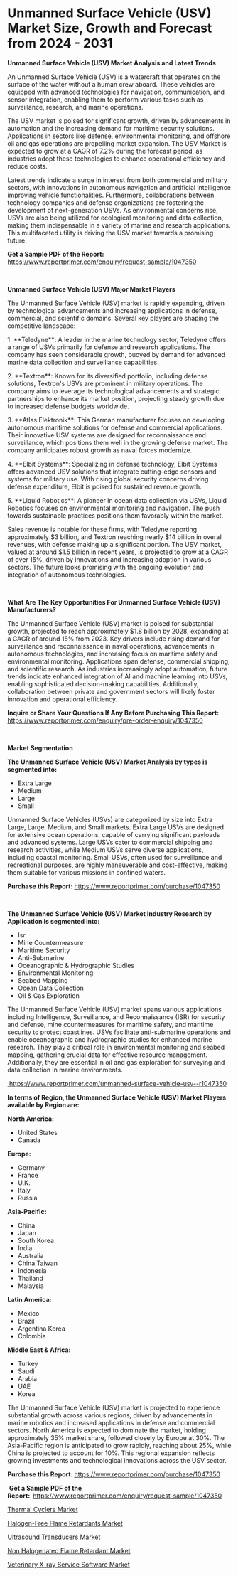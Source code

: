 <p><h1>Unmanned Surface Vehicle (USV) Market Size, Growth and Forecast from 2024 - 2031</h1></p><p><strong>Unmanned Surface Vehicle (USV) Market Analysis and Latest Trends</strong></p>
<p><p>An Unmanned Surface Vehicle (USV) is a watercraft that operates on the surface of the water without a human crew aboard. These vehicles are equipped with advanced technologies for navigation, communication, and sensor integration, enabling them to perform various tasks such as surveillance, research, and marine operations. </p><p>The USV market is poised for significant growth, driven by advancements in automation and the increasing demand for maritime security solutions. Applications in sectors like defense, environmental monitoring, and offshore oil and gas operations are propelling market expansion. The USV Market is expected to grow at a CAGR of 7.2% during the forecast period, as industries adopt these technologies to enhance operational efficiency and reduce costs. </p><p>Latest trends indicate a surge in interest from both commercial and military sectors, with innovations in autonomous navigation and artificial intelligence improving vehicle functionalities. Furthermore, collaborations between technology companies and defense organizations are fostering the development of next-generation USVs. As environmental concerns rise, USVs are also being utilized for ecological monitoring and data collection, making them indispensable in a variety of marine and research applications. This multifaceted utility is driving the USV market towards a promising future.</p></p>
<p><strong>Get a Sample PDF of the Report:&nbsp;</strong> <a href="https://www.reportprimer.com/enquiry/request-sample/1047350">https://www.reportprimer.com/enquiry/request-sample/1047350</a></p>
<p>&nbsp;</p>
<p><strong>Unmanned Surface Vehicle (USV) Major Market Players</strong></p>
<p><p>The Unmanned Surface Vehicle (USV) market is rapidly expanding, driven by technological advancements and increasing applications in defense, commercial, and scientific domains. Several key players are shaping the competitive landscape:</p><p>1. **Teledyne**: A leader in the marine technology sector, Teledyne offers a range of USVs primarily for defense and research applications. The company has seen considerable growth, buoyed by demand for advanced marine data collection and surveillance capabilities.</p><p>2. **Textron**: Known for its diversified portfolio, including defense solutions, Textron's USVs are prominent in military operations. The company aims to leverage its technological advancements and strategic partnerships to enhance its market position, projecting steady growth due to increased defense budgets worldwide.</p><p>3. **Atlas Elektronik**: This German manufacturer focuses on developing autonomous maritime solutions for defense and commercial applications. Their innovative USV systems are designed for reconnaissance and surveillance, which positions them well in the growing defense market. The company anticipates robust growth as naval forces modernize.</p><p>4. **Elbit Systems**: Specializing in defense technology, Elbit Systems offers advanced USV solutions that integrate cutting-edge sensors and systems for military use. With rising global security concerns driving defense expenditure, Elbit is poised for sustained revenue growth.</p><p>5. **Liquid Robotics**: A pioneer in ocean data collection via USVs, Liquid Robotics focuses on environmental monitoring and navigation. The push towards sustainable practices positions them favorably within the market.</p><p>Sales revenue is notable for these firms, with Teledyne reporting approximately $3 billion, and Textron reaching nearly $14 billion in overall revenues, with defense making up a significant portion. The USV market, valued at around $1.5 billion in recent years, is projected to grow at a CAGR of over 15%, driven by innovations and increasing adoption in various sectors. The future looks promising with the ongoing evolution and integration of autonomous technologies.</p></p>
<p>&nbsp;</p>
<p><strong>What Are The Key Opportunities For Unmanned Surface Vehicle (USV) Manufacturers?</strong></p>
<p><p>The Unmanned Surface Vehicle (USV) market is poised for substantial growth, projected to reach approximately $1.8 billion by 2028, expanding at a CAGR of around 15% from 2023. Key drivers include rising demand for surveillance and reconnaissance in naval operations, advancements in autonomous technologies, and increasing focus on maritime safety and environmental monitoring. Applications span defense, commercial shipping, and scientific research. As industries increasingly adopt automation, future trends indicate enhanced integration of AI and machine learning into USVs, enabling sophisticated decision-making capabilities. Additionally, collaboration between private and government sectors will likely foster innovation and operational efficiency.</p></p>
<p><strong>Inquire or Share Your Questions If Any Before Purchasing This Report:</strong> <a href="https://www.reportprimer.com/enquiry/pre-order-enquiry/1047350">https://www.reportprimer.com/enquiry/pre-order-enquiry/1047350</a></p>
<p>&nbsp;</p>
<p><strong>Market Segmentation</strong></p>
<p><strong>The Unmanned Surface Vehicle (USV) Market Analysis by types is segmented into:</strong></p>
<p><ul><li>Extra Large</li><li>Medium</li><li>Large</li><li>Small</li></ul></p>
<p><p>Unmanned Surface Vehicles (USVs) are categorized by size into Extra Large, Large, Medium, and Small markets. Extra Large USVs are designed for extensive ocean operations, capable of carrying significant payloads and advanced systems. Large USVs cater to commercial shipping and research activities, while Medium USVs serve diverse applications, including coastal monitoring. Small USVs, often used for surveillance and recreational purposes, are highly maneuverable and cost-effective, making them suitable for various missions in confined waters.</p></p>
<p><strong>Purchase this Report:&nbsp;</strong><a href="https://www.reportprimer.com/purchase/1047350">https://www.reportprimer.com/purchase/1047350</a></p>
<p>&nbsp;</p>
<p><strong>The Unmanned Surface Vehicle (USV) Market Industry Research by Application is segmented into:</strong></p>
<p><ul><li>Isr</li><li>Mine Countermeasure</li><li>Maritime Security</li><li>Anti-Submarine</li><li>Oceanographic & Hydrographic Studies</li><li>Environmental Monitoring</li><li>Seabed Mapping</li><li>Ocean Data Collection</li><li>Oil & Gas Exploration</li></ul></p>
<p><p>The Unmanned Surface Vehicle (USV) market spans various applications including Intelligence, Surveillance, and Reconnaissance (ISR) for security and defense, mine countermeasures for maritime safety, and maritime security to protect coastlines. USVs facilitate anti-submarine operations and enable oceanographic and hydrographic studies for enhanced marine research. They play a critical role in environmental monitoring and seabed mapping, gathering crucial data for effective resource management. Additionally, they are essential in oil and gas exploration for surveying and data collection in marine environments.</p></p>
<p><a href="https://www.reportprimer.com/unmanned-surface-vehicle-usv--r1047350">&nbsp;https://www.reportprimer.com/unmanned-surface-vehicle-usv--r1047350</a></p>
<p><strong>In terms of Region, the Unmanned Surface Vehicle (USV) Market Players available by Region are:</strong></p>
<p>
    <p> <strong> North America: </strong>
        <ul>
            <li>United States</li>
            <li>Canada</li>
        </ul>
        </p> 
    <p> <strong> Europe: </strong>
        <ul>
            <li>Germany</li>
            <li>France</li>
            <li>U.K.</li>
            <li>Italy</li>
            <li>Russia</li>
        </ul>
        </p> 
    <p> <strong> Asia-Pacific: </strong>
        <ul>
            <li>China</li>
            <li>Japan</li>
            <li>South Korea</li>
            <li>India</li>
            <li>Australia</li>
            <li>China Taiwan</li>
            <li>Indonesia</li>
            <li>Thailand</li>
            <li>Malaysia</li>
        </ul>
        </p> 
    <p> <strong> Latin America: </strong>
        <ul>
            <li>Mexico</li>
            <li>Brazil</li>
            <li>Argentina Korea</li>
            <li>Colombia</li>
        </ul>
        </p> 
    <p> <strong> Middle East & Africa: </strong>
        <ul>
            <li>Turkey</li>
            <li>Saudi</li>
            <li>Arabia</li>
            <li>UAE</li>
            <li>Korea</li>
        </ul>
    </p>
    </p>
<p><p>The Unmanned Surface Vehicle (USV) market is projected to experience substantial growth across various regions, driven by advancements in marine robotics and increased applications in defense and commercial sectors. North America is expected to dominate the market, holding approximately 35% market share, followed closely by Europe at 30%. The Asia-Pacific region is anticipated to grow rapidly, reaching about 25%, while China is projected to account for 10%. This regional expansion reflects growing investments and technological innovations across the USV sector.</p></p>
<p><strong>Purchase this Report: </strong><a href="https://www.reportprimer.com/purchase/1047350">https://www.reportprimer.com/purchase/1047350</a></p>
<p>&nbsp;<strong>Get a Sample PDF of the Report:&nbsp;&nbsp;</strong><a href="https://www.reportprimer.com/enquiry/request-sample/1047350">https://www.reportprimer.com/enquiry/request-sample/1047350</a></p>
<p><strong></strong></p>
<p><p><a href="https://www.linkedin.com/pulse/thermal-cyclers-market-size-share-trends-analysis-report-product-khlie">Thermal Cyclers Market</a></p><p><a href="https://issuu.com/reportprime-2/docs/halogen-free-flame-retardants-marke_bd456e90c88c0b">Halogen-Free Flame Retardants Market</a></p><p><a href="https://www.linkedin.com/pulse/emerging-ultrasound-transducers-market-opportunities-x4vre">Ultrasound Transducers Market</a></p><p><a href="https://issuu.com/reportprime-2/docs/non-halogenated-flame-retardant-mar_74cc271b3fdc31">Non Halogenated Flame Retardant Market</a></p><p><a href="https://medium.com/@eeenafisainka_86287/veterinary-x-ray-service-software-market-a-global-and-regional-analysis-focus-on-region-ef3d3e152822?postPublishedType=repub">Veterinary X-ray Service Software Market</a></p></p>